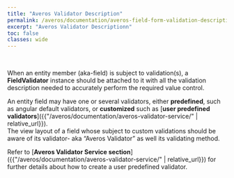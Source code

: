 ```yaml
---
title: "Averos Validator Description"
permalink: /averos/documentation/averos-field-form-validation-description/
excerpt: "Averos Validator Descriptionn"
toc: false
classes: wide
---
```


<br/>

When an entity member (aka-field) is subject to validation(s), a **FieldValidator** instance should be attached to it with all the validation description needed to accurately perform the required value control. <br/>

An entity field may have one or several validators, either **predefined**, such as angular default validators, or **customized** such as [**user predefined validators**]({{"/averos/documentation/averos-validator-service/" | relative_url}}).<br/>
The view layout of a field whose subject to custom validations should be aware of its validator- aka “Averos Validator” as well its validating method. <br/>

Refer to [**Averos Validator Service section**]({{"/averos/documentation/averos-validator-service/" | relative_url}}) for further details about how to create a user predefined validator.

